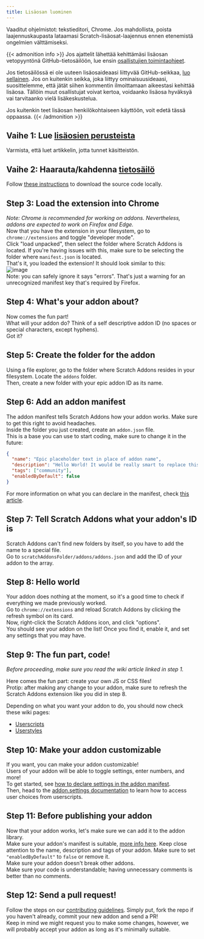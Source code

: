 ```yaml
---
title: Lisäosan luominen
---
```

Vaaditut ohjelmistot: tekstieditori, Chrome.
Jos mahdollista, poista laajennuskaupasta lataamasi Scratch-lisäosat-laajennus ennen etenemistä ongelmien välttämiseksi.


{{< admonition info >}}
Jos ajattelit lähettää kehittämäsi lisäosan vetopyyntönä GitHub-tietosäilöön, lue ensin [osallistujien toimintaohjeet](https://github.com/ScratchAddons/ScratchAddons/blob/master/.github/CONTRIBUTING.md).

Jos tietosäilössä ei ole uuteen lisäosaideaasi liittyvää GitHub-seikkaa, [luo sellainen](https://github.com/ScratchAddons/ScratchAddons/issues/new/choose). Jos on kuitenkin seikka, joka liittyy ominaisuusideaasi, suosittelemme, että jätät siihen kommentin ilmoittamaan aikeestasi kehittää lisäosa. Tällöin muut osallistujat voivat kertoa, voidaanko lisäosa hyväksyä vai tarvitaanko vielä lisäkeskustelua.

Jos kuitenkin teet lisäosan henkilökohtaiseen käyttöön, voit edetä tässä oppaassa.
{{< /admonition >}}

## Vaihe 1: Lue [lisäosien perusteista](/docs/develop/getting-started/addon-basics/)
Varmista, että luet artikkelin, jotta tunnet käsitteistön.

## Vaihe 2: Haarauta/kahdenna [tietosäilö](https://github.com/ScratchAddons/ScratchAddons)
Follow [these instructions](/docs/getting-started/installing/#from-source) to download the source code locally.

## Step 3: Load the extension into Chrome
*Note: Chrome is recommended for working on addons. Nevertheless, addons are expected to work on Firefox and Edge.*  
Now that you have the extension in your filesystem, go to `chrome://extensions` and toggle "developer mode".  
Click "load unpacked", then select the folder where Scratch Addons is located. If you're having issues with this, make sure to be selecting the folder where `manifest.json` is located.  
That's it, you loaded the extension! It should look similar to this:  
![image](https://user-images.githubusercontent.com/17484114/91502527-accfd580-e89e-11ea-9e16-7daa2b808379.png)  
Note: you can safely ignore it says "errors". That's just a warning for an unrecognized manifest key that's required by Firefox.

## Step 4: What's your addon about?
Now comes the fun part!  
What will your addon do? Think of a self descriptive addon ID (no spaces or special characters, except hyphens).  
Got it?

## Step 5: Create the folder for the addon
Using a file explorer, go to the folder where Scratch Addons resides in your filesystem. Locate the `addons` folder.  
Then, create a new folder with your epic addon ID as its name.

## Step 6: Add an addon manifest
The addon manifest tells Scratch Addons how your addon works. Make sure to get this right to avoid headaches.  
Inside the folder you just created, create an `addon.json` file.  
This is a base you can use to start coding, make sure to change it in the future:
```json
{
  "name": "Epic placeholder text in place of addon name",
  "description": "Hello World! It would be really smart to replace this placeholder text with a description.",
  "tags": ["community"],
  "enabledByDefault": false
}
```
For more information on what you can declare in the manifest, check [this article](/docs/reference/addon-manifest/).


## Step 7: Tell Scratch Addons what your addon's ID is
Scratch Addons can't find new folders by itself, so you have to add the name to a special file.  
Go to `scratchAddonsFolder/addons/addons.json` and add the ID of your addon to the array.

## Step 8: Hello world
Your addon does nothing at the moment, so it's a good time to check if everything we made previously worked.  
Go to `chrome://extensions` and reload Scratch Addons by clicking the refresh symbol on its card.  
Now, right-click the Scratch Addons icon, and click "options".  
You should see your addon on the list! Once you find it, enable it, and set any settings that you may have.

## Step 9: The fun part, code!
*Before proceeding, make sure you read the wiki article linked in step 1.*  

Here comes the fun part: create your own JS or CSS files!  
Protip: after making any change to your addon, make sure to refresh the Scratch Addons extension like you did in step 8.  

Depending on what you want your addon to do, you should now check these wiki pages:
- [Userscripts](/docs/develop/userscripts)
- [Userstyles](/docs/develop/userstyles)

## Step 10: Make your addon customizable
If you want, you can make your addon customizable!  
Users of your addon will be able to toggle settings, enter numbers, and more!  
To get started, see [how to declare settings in the addon manifest](/docs/reference/addon-manifest/#settings-object).  
Then, head to the [addon.settings documentation](/docs/reference/addon-api/addon.settings) to learn how to access user choices from userscripts.

## Step 11: Before publishing your addon
Now that your addon works, let's make sure we can add it to the addon library.  
Make sure your addon's manifest is suitable, [more info here](/docs/reference/addon-manifest). Keep close attention to the name, description and tags of your addon. Make sure to set `"enabledByDefault"` to `false` or remove it.  
Make sure your addon doesn't break other addons.  
Make sure your code is understandable; having unnecessary comments is better than no comments.

## Step 12: Send a pull request!
Follow the steps on our [contributing guidelines](https://github.com/ScratchAddons/ScratchAddons/blob/master/.github/CONTRIBUTING.md). Simply put, fork the repo if you haven't already, commit your new addon and send a PR!  
Keep in mind we might request you to make some changes, however, we will probably accept your addon as long as it's minimally suitable.
